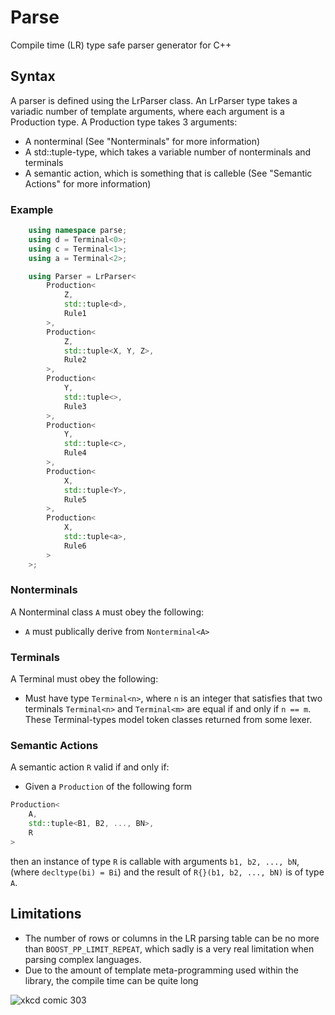 Parse
=====

Compile time (LR) type safe parser generator for C++

## Syntax

A parser is defined using the LrParser class.
An LrParser type takes a variadic number of template arguments, where each argument is a Production type.
A Production type takes 3 arguments:
- A nonterminal (See "Nonterminals" for more information)
- A std::tuple-type, which takes a variable number of nonterminals and terminals
- A semantic action, which is something that is calleble (See "Semantic Actions" for more information)

### Example
```cpp
	using namespace parse;
	using d = Terminal<0>;
	using c = Terminal<1>;
	using a = Terminal<2>;

	using Parser = LrParser<
		Production<
			Z,
			std::tuple<d>,
			Rule1
		>,
		Production<
			Z,
			std::tuple<X, Y, Z>,
			Rule2
		>,
		Production<
			Y,
			std::tuple<>,
			Rule3
		>,
		Production<
			Y,
			std::tuple<c>,
			Rule4
		>,
		Production<
			X,
			std::tuple<Y>,
			Rule5
		>,
		Production<
			X,
			std::tuple<a>,
			Rule6
		>
	>;
```

### Nonterminals
A Nonterminal class `A` must obey the following:
- `A` must publically derive from `Nonterminal<A>`

### Terminals
A Terminal must obey the following:
- Must have type `Terminal<n>`, where `n` is an integer that satisfies that two terminals `Terminal<n>` and `Terminal<m>` are equal if and only if `n == m`. These Terminal-types model token classes returned from some lexer.

### Semantic Actions
A semantic action `R` valid if and only if:
- Given a `Production` of the following form
```cpp
Production<
    A,
    std::tuple<B1, B2, ..., BN>,
    R
>
```
then an instance of type `R` is callable with arguments `b1, b2, ..., bN`, (where `decltype(bi) = Bi`) and the result of `R{}(b1, b2, ..., bN)` is of type `A`.

## Limitations
- The number of rows or columns in the LR parsing table can be no more than `BOOST_PP_LIMIT_REPEAT`, which sadly is a very real limitation when parsing complex languages.
- Due to the amount of template meta-programming used within the library, the compile time can be quite long

![xkcd comic 303](http://imgs.xkcd.com/comics/compiling.png)
